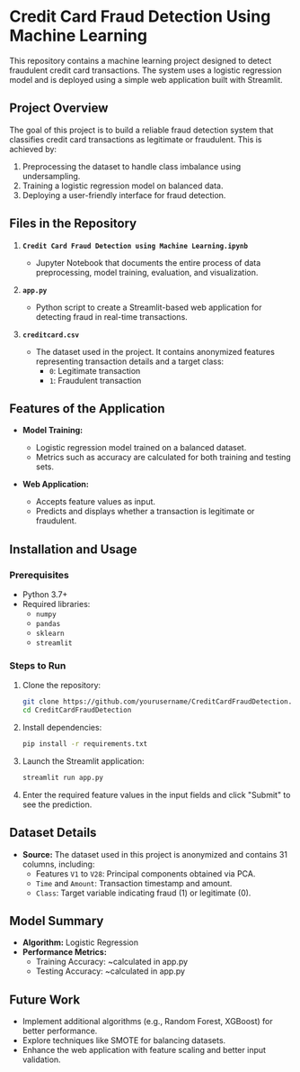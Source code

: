 # Credit Card Fraud Detection Using Machine Learning

This repository contains a machine learning project designed to detect fraudulent credit card transactions. The system uses a logistic regression model and is deployed using a simple web application built with Streamlit.

## Project Overview

The goal of this project is to build a reliable fraud detection system that classifies credit card transactions as legitimate or fraudulent. This is achieved by:
1. Preprocessing the dataset to handle class imbalance using undersampling.
2. Training a logistic regression model on balanced data.
3. Deploying a user-friendly interface for fraud detection.

## Files in the Repository

1. **`Credit Card Fraud Detection using Machine Learning.ipynb`**
   - Jupyter Notebook that documents the entire process of data preprocessing, model training, evaluation, and visualization.

2. **`app.py`**
   - Python script to create a Streamlit-based web application for detecting fraud in real-time transactions.

3. **`creditcard.csv`**
   - The dataset used in the project. It contains anonymized features representing transaction details and a target class:
     - `0`: Legitimate transaction
     - `1`: Fraudulent transaction

## Features of the Application

- **Model Training:** 
   - Logistic regression model trained on a balanced dataset.
   - Metrics such as accuracy are calculated for both training and testing sets.

- **Web Application:**
   - Accepts feature values as input.
   - Predicts and displays whether a transaction is legitimate or fraudulent.

## Installation and Usage

### Prerequisites
- Python 3.7+
- Required libraries: 
  - `numpy`
  - `pandas`
  - `sklearn`
  - `streamlit`

### Steps to Run
1. Clone the repository:
   ```bash
   git clone https://github.com/yourusername/CreditCardFraudDetection.git
   cd CreditCardFraudDetection
   ```
2. Install dependencies:
   ```bash
   pip install -r requirements.txt
   ```
3. Launch the Streamlit application:
   ```bash
   streamlit run app.py
   ```

4. Enter the required feature values in the input fields and click "Submit" to see the prediction.

## Dataset Details

- **Source:** The dataset used in this project is anonymized and contains 31 columns, including:
  - Features `V1` to `V28`: Principal components obtained via PCA.
  - `Time` and `Amount`: Transaction timestamp and amount.
  - `Class`: Target variable indicating fraud (1) or legitimate (0).

## Model Summary

- **Algorithm:** Logistic Regression
- **Performance Metrics:**
  - Training Accuracy: ~calculated in app.py
  - Testing Accuracy: ~calculated in app.py

## Future Work

- Implement additional algorithms (e.g., Random Forest, XGBoost) for better performance.
- Explore techniques like SMOTE for balancing datasets.
- Enhance the web application with feature scaling and better input validation.

